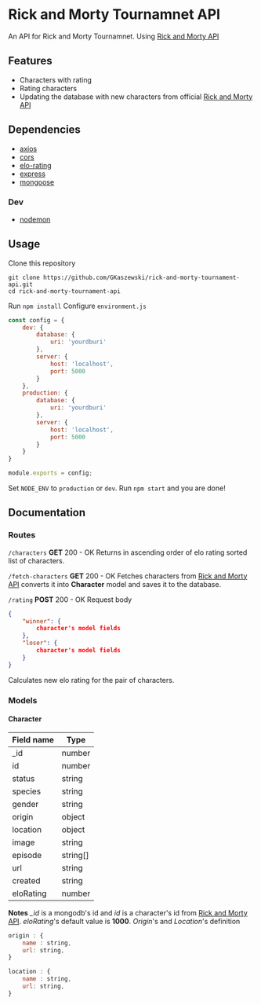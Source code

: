 # Rick and Morty Tournamnet API
An API for Rick and Morty Tournamnet.
Using [Rick and Morty API](https://rickandmortyapi.com/)
## Features

 - Characters with rating
 - Rating characters
 - Updating the database with new characters from official [Rick and Morty API](https://rickandmortyapi.com/)

## Dependencies
- [axios](https://github.com/axios/axios)
- [cors](https://www.npmjs.com/package/cors)
- [elo-rating](https://www.npmjs.com/package/elo-rating)
- [express](https://www.npmjs.com/package/express)
- [mongoose](https://mongoosejs.com/)
### Dev
- [nodemon](https://www.npmjs.com/package/nodemon)
## Usage
Clone this repository
```
git clone https://github.com/GKaszewski/rick-and-morty-tournament-api.git
cd rick-and-morty-tournament-api
```
Run `npm install`
Configure `environment.js`
```js
const config = {
    dev: {
        database: {
            uri: 'yourdburi'
        },
        server: {
            host: 'localhost',
            port: 5000
        }
    },
    production: {
        database: {
            uri: 'yourdburi'
        },
        server: {
            host: 'localhost',
            port: 5000
        }
    }
}

module.exports = config;
```
Set `NODE_ENV` to `production` or `dev`.
Run `npm start` and you are done!
## Documentation
### Routes
`/characters`
**GET** 200 - OK
Returns in ascending order of elo rating sorted list of characters.

`/fetch-characters`
**GET** 200 - OK
Fetches characters from [Rick and Morty API](https://rickandmortyapi.com/) converts it into **Character** model and saves it to the database.

`/rating`
**POST** 200 - OK
Request body
```json
{
	"winner": {
		character's model fields
	},
	"loser": {
		character's model fields
	}
}
```
Calculates new elo rating for the pair of characters.

### Models
#### Character
| Field name |Type|
|--|--|
| _id |number|
|  id|  number|
| status | string |
|  species| string |
|  gender| string |
|  origin | object  |
| location | object |
| image | string |
| episode | string[] |
|  url | string |
| created | string |
| eloRating | number |

**Notes**
*_id* is a mongodb's id and *id* is a character's id from [Rick and Morty API](https://rickandmortyapi.com/).
*eloRating*'s default value is **1000**.
*Origin*'s and *Location*'s definition
```js
origin : {
	name : string,
	url: string,
}
```
```js
location : {
	name : string,
	url: string,
}
```
